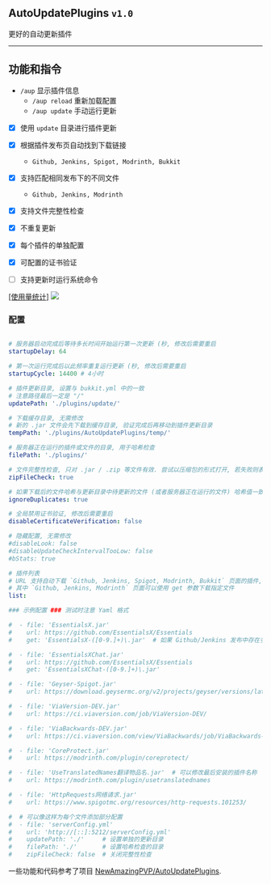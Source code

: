 ## AutoUpdatePlugins `v1.0`
更好的自动更新插件

[//]: # (下载: https://modrinth.com/plugin/AutoUpdatePlugins)

---

## 功能和指令
- `/aup` 显示插件信息
    - `/aup reload` 重新加载配置
    - `/aup update` 手动运行更新


- [x] 使用 `update` 目录进行插件更新
- [x] 根据插件发布页自动找到下载链接
  - `Github, Jenkins, Spigot, Modrinth, Bukkit`
- [x] 支持匹配相同发布下的不同文件
  - `Github, Jenkins, Modrinth`
- [x] 支持文件完整性检查
- [x] 不重复更新
- [x] 每个插件的单独配置
- [x] 可配置的证书验证
- [ ] 支持更新时运行系统命令


[[使用量统计]]([bStats](https://bstats.org/plugin/bukkit/ApliNi-AutoUpdatePlugins/20629))
<a href="https://bstats.org/plugin/bukkit/ApliNi-AutoUpdatePlugins/20629">![](https://bstats.org/signatures/bukkit/ApliNi-AutoUpdatePlugins.svg)</a>


### 配置
```yaml

# 服务器启动完成后等待多长时间开始运行第一次更新 (秒, 修改后需要重启
startupDelay: 64

# 第一次运行完成后以此频率重复运行更新 (秒, 修改后需要重启
startupCycle: 14400 # 4小时

# 插件更新目录, 设置与 bukkit.yml 中的一致
# 注意路径最后一定是 "/"
updatePath: './plugins/update/'

# 下载缓存目录, 无需修改
# 新的 .jar 文件会先下载到缓存目录, 验证完成后再移动到插件更新目录
tempPath: './plugins/AutoUpdatePlugins/temp/'

# 服务器正在运行的插件或文件的目录, 用于哈希检查
filePath: './plugins/'

# 文件完整性检查, 只对 .jar / .zip 等文件有效. 尝试以压缩包的形式打开, 若失败则表示不完整
zipFileCheck: true

# 如果下载后的文件哈希与更新目录中待更新的文件 (或者服务器正在运行的文件) 哈希值一致则不移动到更新目录 (MD5
ignoreDuplicates: true

# 全局禁用证书验证, 修改后需要重启
disableCertificateVerification: false

# 隐藏配置, 无需修改
#disableLook: false
#disableUpdateCheckIntervalTooLow: false
#bStats: true

# 插件列表
# URL 支持自动下载 `Github, Jenkins, Spigot, Modrinth, Bukkit` 页面的插件, 其他链接将直接下载
# 其中 `Github, Jenkins, Modrinth` 页面可以使用 get 参数下载指定文件
list:

### 示例配置 ### 测试时注意 Yaml 格式

#  - file: 'EssentialsX.jar'
#    url: https://github.com/EssentialsX/Essentials
#    get: 'EssentialsX-([0-9.]+)\.jar'  # 如果 Github/Jenkins 发布中存在多个文件, 则需要匹配其中一个, 否则下载第一个 (使用正则表达式

#  - file: 'EssentialsXChat.jar'
#    url: https://github.com/EssentialsX/Essentials
#    get: 'EssentialsXChat-([0-9.]+)\.jar'

#  - file: 'Geyser-Spigot.jar'
#    url: https://download.geysermc.org/v2/projects/geyser/versions/latest/builds/latest/downloads/spigot

#  - file: 'ViaVersion-DEV.jar'
#    url: https://ci.viaversion.com/job/ViaVersion-DEV/

#  - file: 'ViaBackwards-DEV.jar'
#    url: https://ci.viaversion.com/view/ViaBackwards/job/ViaBackwards-DEV/

#  - file: 'CoreProtect.jar'
#    url: https://modrinth.com/plugin/coreprotect/

#  - file: 'UseTranslatedNames翻译物品名.jar'  # 可以修改最后安装的插件名称
#    url: https://modrinth.com/plugin/usetranslatednames

#  - file: 'HttpRequests网络请求.jar'
#    url: https://www.spigotmc.org/resources/http-requests.101253/

#  # 可以像这样为每个文件添加部分配置
#  - file: 'serverConfig.yml'
#    url: 'http://[::]:5212/serverConfig.yml'
#    updatePath: './'     # 设置单独的更新目录
#    filePath: './'       # 设置哈希检查的目录
#    zipFileCheck: false  # 关闭完整性检查

```

一些功能和代码参考了项目 [NewAmazingPVP/AutoUpdatePlugins](https://github.com/NewAmazingPVP/AutoUpdatePlugins).
